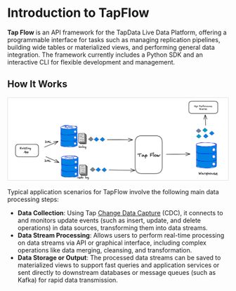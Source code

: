 # Introduction to TapFlow

**Tap Flow** is an API framework for the TapData Live Data Platform, offering a programmable interface for tasks such as managing replication pipelines, building wide tables or materialized views, and performing general data integration. The framework currently includes a Python SDK and an interactive CLI for flexible development and management.

## How It Works

![TapFlow Workflow](../images/tapflow_introduction.png)

Typical application scenarios for TapFlow involve the following main data processing steps:

- **Data Collection**: Using Tap [Change Data Capture](../introduction/change-data-capture-mechanism.md) (CDC), it connects to and monitors update events (such as insert, update, and delete operations) in data sources, transforming them into data streams.
- **Data Stream Processing**: Allows users to perform real-time processing on data streams via API or graphical interface, including complex operations like data merging, cleansing, and transformation.
- **Data Storage or Output**: The processed data streams can be saved to materialized views to support fast queries and application services or sent directly to downstream databases or message queues (such as Kafka) for rapid data transmission.
